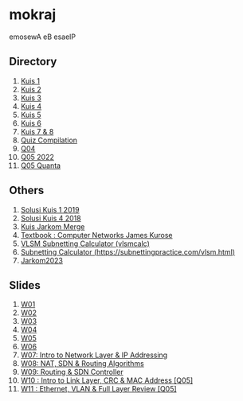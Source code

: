 # mokraj
emosewA eB esaelP
## Directory
1. [Kuis 1](https://mokraj.github.io/mokraj/Kuis1.pdf)
2. [Kuis 2](https://mokraj.github.io/mokraj/Kuis2.pdf)
3. [Kuis 3](https://mokraj.github.io/mokraj/Kuis3.pdf)
4. [Kuis 4](https://mokraj.github.io/mokraj/Kuis4.pdf)
5. [Kuis 5](https://mokraj.github.io/mokraj/Kuis5.pdf)
6. [Kuis 6](https://mokraj.github.io/mokraj/Kuis6.pdf)
7. [Kuis 7 & 8](https://mokraj.github.io/mokraj/Kuis7&8.pdf)
8. [Quiz Compilation](https://mokraj.github.io/mokraj/quizcompilation.pdf)
9. [Q04](https://mokraj.github.io/mokraj/Q04.pdf)
10. [Q05 2022](https://mokraj.github.io/mokraj/Quiz05.pdf)
11. [Q05 Quanta](https://mokraj.github.io/mokraj/Merged-Quiz-Quanta-LinkLayer.pdf)

## Others
1. [Solusi Kuis 1 2019](https://mokraj.github.io/mokraj/Kuis-1-Jarkom-A-2019.pdf)
2. [Solusi Kuis 4 2018](https://mokraj.github.io/mokraj/Solusi_Kuis4.pdf)
3. [Kuis Jarkom Merge](https://mokraj.github.io/mokraj/KuisJarkomMerge.pdf)
4. [Textbook : Computer Networks James Kurose](https://mokraj.github.io/mokraj/textbook.pdf)
5. [VLSM Subnetting Calculator (vlsmcalc)](http://www.vlsmcalc.com/)
6. [Subnetting Calculator (https://subnettingpractice.com/vlsm.html)](https://subnettingpractice.com/vlsm.html)
7. [Jarkom2023](https://ristek.link/jarkom2023)


## Slides
1. [W01](https://mokraj.github.io/mokraj/W01-Jarkom.pdf)
2. [W02](https://mokraj.github.io/mokraj/W02-Jarkom.pdf)
3. [W03](https://mokraj.github.io/mokraj/W03-Jarkom.pdf)
4. [W04](https://mokraj.github.io/mokraj/W04-Jarkom.pdf)
5. [W05](https://mokraj.github.io/mokraj/W05-Jarkom.pdf)
6. [W06](https://mokraj.github.io/mokraj/W06-Jarkom.pdf)
7. [W07: Intro to Network Layer & IP Addressing](https://mokraj.github.io/mokraj/W07-Jarkom.pdf)
8. [W08: NAT, SDN & Routing Algorithms](https://mokraj.github.io/mokraj/W08-Jarkom.pdf)
9. [W09: Routing & SDN Controller](https://mokraj.github.io/mokraj/W09-Jarkom.pdf)
10. [W10 : Intro to Link Layer, CRC & MAC Address [Q05]](https://mokraj.github.io/mokraj/W10-Jarkom.pdf)
10. [W11 : Ethernet, VLAN & Full Layer Review [Q05]](https://mokraj.github.io/mokraj/W11-Jarkom.pdf)